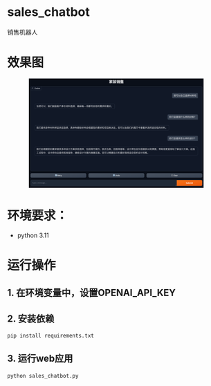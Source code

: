 # sales_chatbot
销售机器人

# 效果图
<div align="center">
<img src=screenshot-20241020-214815.png width="80%"/>
</div>



# 环境要求：
- python 3.11

# 运行操作
## 1. 在环境变量中，设置OPENAI_API_KEY
## 2. 安装依赖
```shell
pip install requirements.txt
```
## 3. 运行web应用
```shell 
python sales_chatbot.py
```